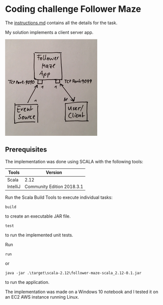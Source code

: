# Coding challenge Follower Maze

The [instructions.md](instructions.md) contains all the details for the task.

My solution implements a client server app.

![diagram](diagram.jpg)

## Prerequisites

The implementation was done using SCALA with the following tools:

| Tools | Version |
|---|---|
| Scala | 2.12 |
| IntelliJ | Community Edition 2018.3.1 |

Run the Scala Build Tools to execute individual tasks:

```
build
```

to create an executable JAR file.

```
test
```

to run the implemented unit tests.

Run 

```
run
```

or

```
java -jar .\target\scala-2.12\follower-maze-scala_2.12-0.1.jar
```

to run the application.

The implementation was made on a Windows 10 notebook and I tested it on an EC2 AWS instance running Linux.

